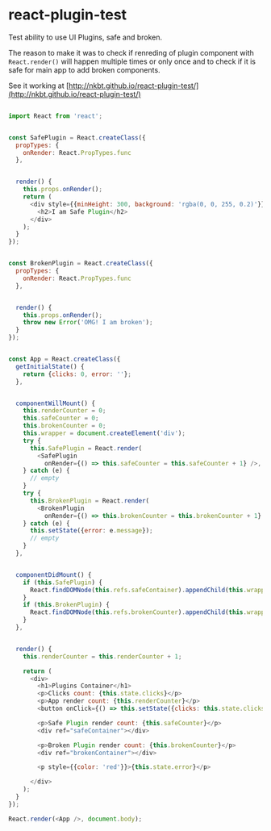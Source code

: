 # react-plugin-test
Test ability to use UI Plugins, safe and broken.

The reason to make it was to check if renreding of plugin component with `React.render()` will happen multiple times or only once and to check if it is safe for main app to add broken components.

See it working at [http://nkbt.github.io/react-plugin-test/](http://nkbt.github.io/react-plugin-test/)

```js

import React from 'react';


const SafePlugin = React.createClass({
  propTypes: {
    onRender: React.PropTypes.func
  },


  render() {
    this.props.onRender();
    return (
      <div style={{minHeight: 300, background: 'rgba(0, 0, 255, 0.2)'}}>
        <h2>I am Safe Plugin</h2>
      </div>
    );
  }
});


const BrokenPlugin = React.createClass({
  propTypes: {
    onRender: React.PropTypes.func
  },


  render() {
    this.props.onRender();
    throw new Error('OMG! I am broken');
  }
});


const App = React.createClass({
  getInitialState() {
    return {clicks: 0, error: ''};
  },


  componentWillMount() {
    this.renderCounter = 0;
    this.safeCounter = 0;
    this.brokenCounter = 0;
    this.wrapper = document.createElement('div');
    try {
      this.SafePlugin = React.render(
        <SafePlugin
          onRender={() => this.safeCounter = this.safeCounter + 1} />, this.wrapper);
    } catch (e) {
      // empty
    }
    try {
      this.BrokenPlugin = React.render(
        <BrokenPlugin
          onRender={() => this.brokenCounter = this.brokenCounter + 1} />, this.wrapper);
    } catch (e) {
      this.setState({error: e.message});
      // empty
    }
  },


  componentDidMount() {
    if (this.SafePlugin) {
      React.findDOMNode(this.refs.safeContainer).appendChild(this.wrapper);
    }
    if (this.BrokenPlugin) {
      React.findDOMNode(this.refs.brokenCounter).appendChild(this.wrapper);
    }
  },


  render() {
    this.renderCounter = this.renderCounter + 1;

    return (
      <div>
        <h1>Plugins Container</h1>
        <p>Clicks count: {this.state.clicks}</p>
        <p>App render count: {this.renderCounter}</p>
        <button onClick={() => this.setState({clicks: this.state.clicks + 1})}>Click me!</button>

        <p>Safe Plugin render count: {this.safeCounter}</p>
        <div ref="safeContainer"></div>

        <p>Broken Plugin render count: {this.brokenCounter}</p>
        <div ref="brokenContainer"></div>

        <p style={{color: 'red'}}>{this.state.error}</p>

      </div>
    );
  }
});

React.render(<App />, document.body);
```
